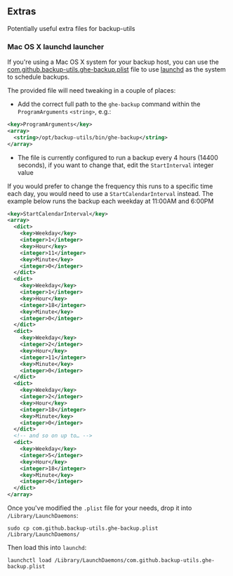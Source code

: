 ## Extras

Potentially useful extra files for backup-utils

### Mac OS X launchd launcher

If you're using a Mac OS X system for your backup host, you can use the
[com.github.backup-utils.ghe-backup.plist](./com.github.backup-utils.ghe-backup.plist)
file to use
[launchd](https://developer.apple.com/library/mac/documentation/macosx/conceptual/bpsystemstartup/chapters/CreatingLaunchdJobs.html)
as the system to schedule backups.

The provided file will need tweaking in a couple of places:

* Add the correct full path to the `ghe-backup` command  within the
`ProgramArguments` `<string>`, e.g.:

```xml
<key>ProgramArguments</key>
<array>
  <string>/opt/backup-utils/bin/ghe-backup</string>
</array>
```

* The file is currently configured to run a backup every 4 hours (14400
  seconds), if you want to change that, edit the `StartInterval` integer value

If you would prefer to change the frequency this runs to a specific time each
day, you would need to use a `StartCalendarInterval` instead. The example below
runs the backup each weekday at 11:00AM and 6:00PM

```xml
<key>StartCalendarInterval</key>
<array>
  <dict>
    <key>Weekday</key>
    <integer>1</integer>
    <key>Hour</key>
    <integer>11</integer>
    <key>Minute</key>
    <integer>0</integer>
  </dict>
  <dict>
    <key>Weekday</key>
    <integer>1</integer>
    <key>Hour</key>
    <integer>18</integer>
    <key>Minute</key>
    <integer>0</integer>
  </dict>
  <dict>
    <key>Weekday</key>
    <integer>2</integer>
    <key>Hour</key>
    <integer>11</integer>
    <key>Minute</key>
    <integer>0</integer>
  </dict>
  <dict>
    <key>Weekday</key>
    <integer>2</integer>
    <key>Hour</key>
    <integer>18</integer>
    <key>Minute</key>
    <integer>0</integer>
  </dict>
  <!-- and so on up to… -->
  <dict>
    <key>Weekday</key>
    <integer>5</integer>
    <key>Hour</key>
    <integer>18</integer>
    <key>Minute</key>
    <integer>0</integer>
  </dict>
</array>
```


Once you've modified the `.plist` file for your needs, drop it into
`/Library/LaunchDaemons`:

    sudo cp com.github.backup-utils.ghe-backup.plist /Library/LaunchDaemons/

Then load this into `launchd`:

    launchctl load /Library/LaunchDaemons/com.github.backup-utils.ghe-backup.plist
